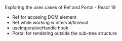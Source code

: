 Exploring the uses cases of Ref and Portal - React 19

* Ref for accesing DOM element
* Ref while working w interval/timeout
* useImperativeHandle hook
* Portal for rendering outside the sub-tree structure
